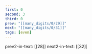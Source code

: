 ```yaml
---
first: 0
second: 3
third: 0
prev: "[[many_digits/0/29]]"
next: "[[many_digits/0/31]]"
tags: [even]
---
```

prev2-in-text: [[28]]
next2-in-text: [[32]]
